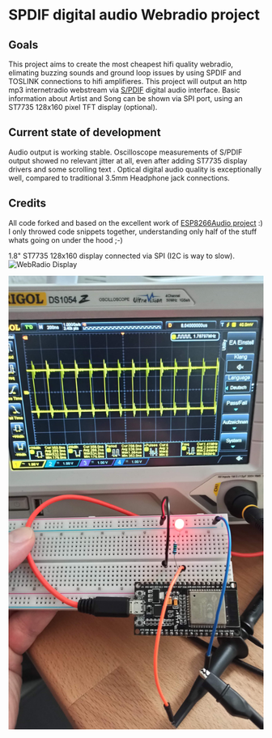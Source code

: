 # SPDIF digital audio Webradio project
## Goals
This project aims to create the most cheapest hifi quality webradio, elimating buzzing sounds and ground loop issues by using SPDIF and TOSLINK connections to hifi amplifieres. 
This project will output an http mp3 internetradio webstream via [S/PDIF](https://de.wikipedia.org/wiki/Sony/Philips_Digital_Interface) digital audio interface.
Basic information about Artist and Song can be shown via SPI port, using an ST7735 128x160 pixel TFT display (optional).

## Current state of development
Audio output is working stable. Oscilloscope measurements of S/PDIF output showed no relevant jitter at all, even after adding ST7735 display drivers and some scrolling text  . Optical digital audio quality is exceptionally well, compared to traditional 3.5mm Headphone jack connections.

## Credits
All code forked and based on the excellent work of [ESP8266Audio project](https://github.com/earlephilhower/ESP8266Audio) :) I only throwed code snippets together, understanding only half of the stuff whats going on under the hood ;-)

1.8" ST7735 128x160 display connected via SPI (I2C is way to slow).
![WebRadio Display](https://github.com/Daniel-1276/ESP8266Audio/blob/master/SPDIF_WebRadio.gif)

![WebRadio](https://github.com/Daniel-1276/ESP8266Audio/blob/master/SPDIF_WebRadio.jpg?raw=true)
